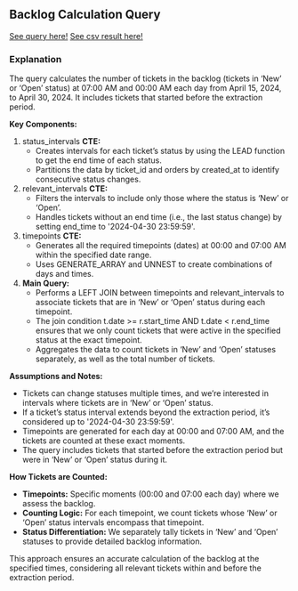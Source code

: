 ## Backlog Calculation Query

[See query here!](https://github.com/raulvazquez7/data_analyst_challenge/blob/main/Part1/Queries/backlog_calculation.sql)
[See csv result here!](https://github.com/raulvazquez7/data_analyst_challenge/blob/main/Part1/Data/backlog_calculation.csv)

### Explanation

The query calculates the number of tickets in the backlog (tickets in ‘New’ or ‘Open’ status) at 07:00 AM and 00:00 AM each day from April 15, 2024, to April 30, 2024. It includes tickets that started before the extraction period.

**Key Components:**

1. status_intervals **CTE:**
    - Creates intervals for each ticket’s status by using the LEAD function to get the end time of each status.
    - Partitions the data by ticket_id and orders by created_at to identify consecutive status changes.
2. relevant_intervals **CTE:**
    - Filters the intervals to include only those where the status is ‘New’ or ‘Open’.
    - Handles tickets without an end time (i.e., the last status change) by setting end_time to '2024-04-30 23:59:59'.
3. timepoints **CTE:**
    - Generates all the required timepoints (dates) at 00:00 and 07:00 AM within the specified date range.
    - Uses GENERATE_ARRAY and UNNEST to create combinations of days and times.
4. **Main Query:**
    - Performs a LEFT JOIN between timepoints and relevant_intervals to associate tickets that are in ‘New’ or ‘Open’ status during each timepoint.
    - The join condition t.date >= r.start_time AND t.date < r.end_time ensures that we only count tickets that were active in the specified status at the exact timepoint.
    - Aggregates the data to count tickets in ‘New’ and ‘Open’ statuses separately, as well as the total number of tickets.

**Assumptions and Notes:**

- Tickets can change statuses multiple times, and we’re interested in intervals where tickets are in ‘New’ or ‘Open’ status.
- If a ticket’s status interval extends beyond the extraction period, it’s considered up to '2024-04-30 23:59:59'.
- Timepoints are generated for each day at 00:00 and 07:00 AM, and the tickets are counted at these exact moments.
- The query includes tickets that started before the extraction period but were in ‘New’ or ‘Open’ status during it.

**How Tickets are Counted:**

- **Timepoints:** Specific moments (00:00 and 07:00 each day) where we assess the backlog.
- **Counting Logic:** For each timepoint, we count tickets whose ‘New’ or ‘Open’ status intervals encompass that timepoint.
- **Status Differentiation:** We separately tally tickets in ‘New’ and ‘Open’ statuses to provide detailed backlog information.

This approach ensures an accurate calculation of the backlog at the specified times, considering all relevant tickets within and before the extraction period.
